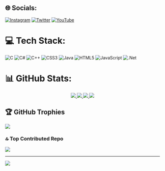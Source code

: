 
## 🌐 Socials:
[![Instagram](https://img.shields.io/badge/Instagram-%23E4405F.svg?logo=Instagram&logoColor=white)](https://instagram.com/yusupovbg) [![Twitter](https://img.shields.io/badge/Twitter-%231DA1F2.svg?logo=Twitter&logoColor=white)](https://twitter.com/yusupovbg) [![YouTube](https://img.shields.io/badge/YouTube-%23FF0000.svg?logo=YouTube&logoColor=white)](https://youtube.com/@bkhtdev) 

# 💻 Tech Stack:
![C](https://img.shields.io/badge/c-%2300599C.svg?style=flat-square&logo=c&logoColor=white) ![C#](https://img.shields.io/badge/c%23-%23239120.svg?style=flat-square&logo=c-sharp&logoColor=white) ![C++](https://img.shields.io/badge/c++-%2300599C.svg?style=flat-square&logo=c%2B%2B&logoColor=white) ![CSS3](https://img.shields.io/badge/css3-%231572B6.svg?style=flat-square&logo=css3&logoColor=white) ![Java](https://img.shields.io/badge/java-%23ED8B00.svg?style=flat-square&logo=java&logoColor=white) ![HTML5](https://img.shields.io/badge/html5-%23E34F26.svg?style=flat-square&logo=html5&logoColor=white) ![JavaScript](https://img.shields.io/badge/javascript-%23323330.svg?style=flat-square&logo=javascript&logoColor=%23F7DF1E) ![.Net](https://img.shields.io/badge/.NET-5C2D91?style=flat-square&logo=.net&logoColor=white)
# 📊 GitHub Stats:
<p align="center">
  <a href="https://github.com/yusupovbg">
    <img src="http://github-profile-summary-cards.vercel.app/api/cards/profile-details?username=yusupovbg&theme=transparent" />
  </a>
  <a href="https://github.com/yusupovbg">
    <img src="https://github-readme-streak-stats.herokuapp.com/?user=yusupovbg&hide_border=true&card_width=338&theme=transparent" />
  </a>
  <a href="https://github.com/yusupovbg">
    <img src="http://github-profile-summary-cards.vercel.app/api/cards/stats?username=yusupovbg&theme=transparent" />
  </a>
  <a href="https://github.com/yusupovbg">
    <img src="https://github-readme-stats.vercel.app/api/top-langs/?username=yusupovbg&langs_count=10&exclude_repo=&hide=jupyter%20notebook,vim%20script,cmake,makefile,batchfile,emacs%20lisp,css,html&layout=default&card_width=699&hide_border=true&theme=transparent" />
  </a>
</p>

## 🏆 GitHub Trophies
![](https://github-profile-trophy.vercel.app/?username=yusupovbg&theme=radical&no-frame=true&no-bg=true&margin-w=4)

### 🔝 Top Contributed Repo
![](https://github-contributor-stats.vercel.app/api?username=yusupovbg&limit=5&theme=radical&combine_all_yearly_contributions=true)

---
[![](https://visitcount.itsvg.in/api?id=yusupovbg&icon=0&color=11)](https://visitcount.itsvg.in)

<!-- Proudly created with GPRM ( https://gprm.itsvg.in ) -->
